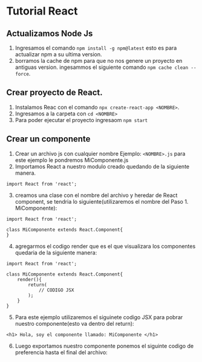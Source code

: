 # Tutorial React

## Actualizamos Node Js 
1. Ingresamos el comando `npm install -g npm@latest` esto es para actualizar npm a su ultima version.
2. borramos la cache de npm para que no nos genere un proyecto en antiguas version. ingesammos el siguiente comando `npm cache clean --force`.

## Crear proyecto de React.
1. Instalamos Reac con el comando `npx create-react-app <NOMBRE>`.
2. Ingresamos a la carpeta con `cd <NOMBRE>`
3. Para poder ejecutar el proyecto ingresaom `npm start`

## Crear un componente
1. Crear un archivo js con cualquier nombre Ejemplo: `<NOMBRE>.js` para este ejemplo le pondremos MiComponente.js
2. Importamos React a nuestro modulo creado quedando de la siguiente manera.
```
import React from 'react';
```
3. creamos una clase con el nombre del archivo y heredar de React component, se tendria lo siguiente(utilizaremos el nombre del Paso 1. MiComponente):
```
import React from 'react';

class MiComponente extends React.Component{
}
```
4. agregarmos el codigo render que es el que visualizara los componentes quedaria de la siguiente manera:
```
import React from 'react';

class MiComponente extends React.Component{
    render(){
        return(
            // CODIGO JSX
        );
    }
}
```
5. Para este ejemplo utilizaremos el siguinete codigo JSX para pobrar nuestro componente(esto va dentro del return):
```
<h1> Hola, soy el componente llamado: MiComponente </h1>
```
6. Luego exportamos nuestro componente ponemos el siguinte codigo de preferencia hasta el final del archivo:
```
```
